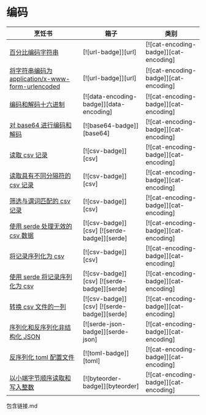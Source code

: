 # 编码

| 烹饪书                                                            | 箱子                                        | 类别                                  |
| ----------------------------------------------------------------- | ------------------------------------------- | ------------------------------------- |
| [百分比编码字符串][ex-percent-encode]                             | [![url-badge]][url]                         | [![cat-encoding-badge]][cat-encoding] |
| [将字符串编码为 application/x-www-form-urlencoded][ex-urlencoded] | [![url-badge]][url]                         | [![cat-encoding-badge]][cat-encoding] |
| [编码和解码十六进制][ex-hex-encode-decode]                        | [![data-encoding-badge]][data-encoding]     | [![cat-encoding-badge]][cat-encoding] |
| [对 base64 进行编码和解码][ex-base64]                             | [![base64-badge]][base64]                   | [![cat-encoding-badge]][cat-encoding] |
| [读取 csv 记录][ex-csv-read]                                      | [![csv-badge]][csv]                         | [![cat-encoding-badge]][cat-encoding] |
| [读取具有不同分隔符的 csv 记录][ex-csv-delimiter]                 | [![csv-badge]][csv]                         | [![cat-encoding-badge]][cat-encoding] |
| [筛选与谓词匹配的 csv 记录][ex-csv-filter]                        | [![csv-badge]][csv]                         | [![cat-encoding-badge]][cat-encoding] |
| [使用 serde 处理无效的 csv 数据][ex-invalid-csv]                  | [![csv-badge]][csv] [![serde-badge]][serde] | [![cat-encoding-badge]][cat-encoding] |
| [将记录序列化为 csv][ex-serialize-csv]                            | [![csv-badge]][csv]                         | [![cat-encoding-badge]][cat-encoding] |
| [使用 serde 将记录序列化为 csv][ex-csv-serde]                     | [![csv-badge]][csv] [![serde-badge]][serde] | [![cat-encoding-badge]][cat-encoding] |
| [转换 csv 文件的一列][ex-csv-transform-column]                    | [![csv-badge]][csv] [![serde-badge]][serde] | [![cat-encoding-badge]][cat-encoding] |
| [序列化和反序列化非结构化 JSON][ex-json-value]                    | [![serde-json-badge]][serde-json]           | [![cat-encoding-badge]][cat-encoding] |
| [反序列化 toml 配置文件][ex-toml-config]                          | [![toml-badge]][toml]                       | [![cat-encoding-badge]][cat-encoding] |
| [以小端字节顺序读取和写入整数][ex-byteorder-le]                   | [![byteorder-badge]][byteorder]             | [![cat-encoding-badge]][cat-encoding] |

[ex-percent-encode]: encoding/strings.html#percent-encode-a-string
[ex-urlencoded]: encoding/strings.html#encode-a-string-as-applicationx-www-form-urlencoded
[ex-hex-encode-decode]: encoding/strings.html#encode-and-decode-hex
[ex-base64]: encoding/strings.html#encode-and-decode-base64
[ex-csv-read]: encoding/csv.html#read-csv-records
[ex-csv-delimiter]: encoding/csv.html#read-csv-records-with-different-delimiter
[ex-csv-filter]: encoding/csv.html#filter-csv-records-matching-a-predicate
[ex-invalid-csv]: encoding/csv.html#handle-invalid-csv-data-with-serde
[ex-serialize-csv]: encoding/csv.html#serialize-records-to-csv
[ex-csv-serde]: encoding/csv.html#serialize-records-to-csv-using-serde
[ex-csv-transform-column]: encoding/csv.html#transform-csv-column
[ex-json-value]: encoding/complex.html#serialize-and-deserialize-unstructured-json
[ex-toml-config]: encoding/complex.html#deserialize-a-toml-configuration-file
[ex-byteorder-le]: encoding/complex.html#read-and-write-integers-in-little-endian-byte-order

包含链接.md
